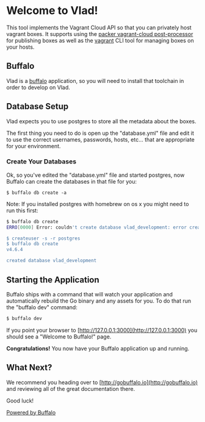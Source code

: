 # Welcome to Vlad!

This tool implements the Vagrant Cloud API so that you can privately host vagrant boxes. It supports using the [packer vagrant-cloud post-processor](https://www.packer.io/docs/post-processors/vagrant-cloud.html) for publishing boxes as well as the [vagrant](https://www.vagrantup.com/docs/cli/box.html) CLI tool for managing boxes on your hosts.

## Buffalo

Vlad is a [buffalo](https://gobuffalo.io/en/docs/installation) application, so you will need to install that toolchain in order to develop on Vlad.

## Database Setup

Vlad expects you to use postgres to store all the metadata about the boxes.

The first thing you need to do is open up the "database.yml" file and edit it to use the correct usernames, passwords, hosts, etc... that are appropriate for your environment.

### Create Your Databases

Ok, so you've edited the "database.yml" file and started postgres, now Buffalo can create the databases in that file for you:

	$ buffalo db create -a

Note: If you installed postgres with homebrew on os x you might need to run this first:

```bash
$ buffalo db create
ERRO[0000] Error: couldn't create database vlad_development: error creating PostgreSQL database vlad_development: pq: role "postgres" does not exist

$ createuser -s -r postgres
$ buffalo db create
v4.6.4

created database vlad_development
```

## Starting the Application

Buffalo ships with a command that will watch your application and automatically rebuild the Go binary and any assets for you. To do that run the "buffalo dev" command:

``` bash
$ buffalo dev
```

If you point your browser to [http://127.0.0.1:3000](http://127.0.0.1:3000) you should see a "Welcome to Buffalo!" page.

**Congratulations!** You now have your Buffalo application up and running.

## What Next?

We recommend you heading over to [http://gobuffalo.io](http://gobuffalo.io) and reviewing all of the great documentation there.

Good luck!

[Powered by Buffalo](http://gobuffalo.io)
